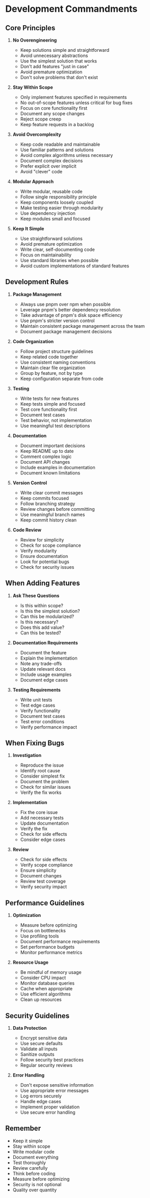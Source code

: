  # Development Commandments

## Core Principles

1. **No Overengineering**
   - Keep solutions simple and straightforward
   - Avoid unnecessary abstractions
   - Use the simplest solution that works
   - Don't add features "just in case"
   - Avoid premature optimization
   - Don't solve problems that don't exist

2. **Stay Within Scope**
   - Only implement features specified in requirements
   - No out-of-scope features unless critical for bug fixes
   - Focus on core functionality first
   - Document any scope changes
   - Reject scope creep
   - Keep feature requests in a backlog

3. **Avoid Overcomplexity**
   - Keep code readable and maintainable
   - Use familiar patterns and solutions
   - Avoid complex algorithms unless necessary
   - Document complex decisions
   - Prefer explicit over implicit
   - Avoid "clever" code

4. **Modular Approach**
   - Write modular, reusable code
   - Follow single responsibility principle
   - Keep components loosely coupled
   - Make testing easier through modularity
   - Use dependency injection
   - Keep modules small and focused

5. **Keep It Simple**
   - Use straightforward solutions
   - Avoid premature optimization
   - Write clear, self-documenting code
   - Focus on maintainability
   - Use standard libraries when possible
   - Avoid custom implementations of standard features

## Development Rules

1. **Package Management**
   - Always use pnpm over npm when possible
   - Leverage pnpm's better dependency resolution
   - Take advantage of pnpm's disk space efficiency
   - Use pnpm's stricter version control
   - Maintain consistent package management across the team
   - Document package management decisions

2. **Code Organization**
   - Follow project structure guidelines
   - Keep related code together
   - Use consistent naming conventions
   - Maintain clear file organization
   - Group by feature, not by type
   - Keep configuration separate from code

3. **Testing**
   - Write tests for new features
   - Keep tests simple and focused
   - Test core functionality first
   - Document test cases
   - Test behavior, not implementation
   - Use meaningful test descriptions

4. **Documentation**
   - Document important decisions
   - Keep README up to date
   - Comment complex logic
   - Document API changes
   - Include examples in documentation
   - Document known limitations

5. **Version Control**
   - Write clear commit messages
   - Keep commits focused
   - Follow branching strategy
   - Review changes before committing
   - Use meaningful branch names
   - Keep commit history clean

6. **Code Review**
   - Review for simplicity
   - Check for scope compliance
   - Verify modularity
   - Ensure documentation
   - Look for potential bugs
   - Check for security issues

## When Adding Features

1. **Ask These Questions**
   - Is this within scope?
   - Is this the simplest solution?
   - Can this be modularized?
   - Is this necessary?
   - Does this add value?
   - Can this be tested?

2. **Documentation Requirements**
   - Document the feature
   - Explain the implementation
   - Note any trade-offs
   - Update relevant docs
   - Include usage examples
   - Document edge cases

3. **Testing Requirements**
   - Write unit tests
   - Test edge cases
   - Verify functionality
   - Document test cases
   - Test error conditions
   - Verify performance impact

## When Fixing Bugs

1. **Investigation**
   - Reproduce the issue
   - Identify root cause
   - Consider simplest fix
   - Document the problem
   - Check for similar issues
   - Verify the fix works

2. **Implementation**
   - Fix the core issue
   - Add necessary tests
   - Update documentation
   - Verify the fix
   - Check for side effects
   - Consider edge cases

3. **Review**
   - Check for side effects
   - Verify scope compliance
   - Ensure simplicity
   - Document changes
   - Review test coverage
   - Verify security impact

## Performance Guidelines

1. **Optimization**
   - Measure before optimizing
   - Focus on bottlenecks
   - Use profiling tools
   - Document performance requirements
   - Set performance budgets
   - Monitor performance metrics

2. **Resource Usage**
   - Be mindful of memory usage
   - Consider CPU impact
   - Monitor database queries
   - Cache when appropriate
   - Use efficient algorithms
   - Clean up resources

## Security Guidelines

1. **Data Protection**
   - Encrypt sensitive data
   - Use secure defaults
   - Validate all inputs
   - Sanitize outputs
   - Follow security best practices
   - Regular security reviews

2. **Error Handling**
   - Don't expose sensitive information
   - Use appropriate error messages
   - Log errors securely
   - Handle edge cases
   - Implement proper validation
   - Use secure error handling

## Remember

- Keep it simple
- Stay within scope
- Write modular code
- Document everything
- Test thoroughly
- Review carefully
- Think before coding
- Measure before optimizing
- Security is not optional
- Quality over quantity 